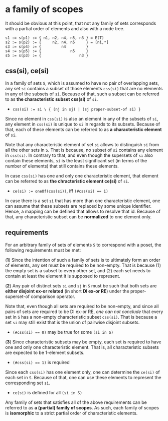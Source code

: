 
<!-- ======================================================================= -->
# a family of scopes

It should be obvious at this point, that not any family of sets corresponds
with a partial order of elements and also with a node tree.

```
s1 := s(p1) := { n1, n2, n4, n5, n3 } = E(T)
s2 := s(p2) := {     n2, n4, n5     } = [ni,*]
s3 := s(p4) := {         n4         }
s4 := s(p5) := {             n5     }
s5 := s(p3) := {                 n3 }
```

<!-- ======================================================================= -->
## css(si), ce(si)

In a family of sets `S`, which is assumed to have no pair of overlapping sets,
any set `si` contains a subset of those elements `css(si)` that are no elements
in any of the subsets of `si`. Because of that, such a subset can be referred
to as **the characteristic subset css(si)** of `si`.

* `css(si) := si \ { (nj in sj) | (sj proper-subset-of si) }`

Since no element in `css(si)` is also an element in any of the subsets of `si`,
any element in `css(si)` is unique to `si` in regards to its subsets. Because
of that, each of these elements can be referred to as
**a characteristic element** of `si`.

Note that any characteristic element of set `si` allows to distinguish `si`
from all the other sets in `S`. That is because, no subset of `si` contains
any element in `css(si)`. In contrary to that, and even though the supersets
of `si` also contain these elements, `si` is the least significant set (in
terms of the number of elements) that still contains these elements.

In case `css(si)` has one and only one characteristic element, that element
can be referred to as **the chracteristic element ce(si)** of `si`.

* `ce(si) := oneOf(css(si))`, iff `(#css(si) == 1)`

In case there is a set `si` that has more than one characteristic element,
one can assume that these subsets are replaced by some unique identifier.
Hence, a mapping can be defined that allows to resolve that id. Because of
that, any characteristic subset can be **normalized** to one element only.

<!-- ======================================================================= -->
## requirements

For an arbitrary family of sets of elements `S` to correspond with a poset,
the following requirements must be met:

(**1**) Since the intention of such a family of sets is to ultimately form an
order of elements, any set must be required to be non-empty. That is because
(1) the empty set is a subset to every other set, and (2) each set needs to
contain at least the element it is supposed to represent.

(**2**) Any pair of distinct sets `si` and `sj` in `S` must be such that
both sets are **either disjoint ex-or related** (in short **DI ex-or RE**)
under the proper-superset-of comparison operator.

Note that, even though all sets are required to be non-empty, and since all
pairs of sets are required to be DI ex-or RE, *one can not conclude* that
every set in `S` has a non-empty characteristic subset `css(si)`. That is
because a set `si` may still exist that is the union of pairwise disjoint
subsets.

* `(#css(si) == 0)` may be true for some `(si in S)`

(**3**) Since characteristic subsets may be empty, each set is required to
have one and only one characteristic element. That is, all characteristic
subsets are expected to be 1-element subsets.

* `(#css(si) == 1)` is required

Since each `css(si)` has one element only, one can determine the `ce(si)` of
each set in `S`. Because of that, one can use these elements to represent the
corresponding set `si`.

* `ce(si)` is defined for all `(si in S)`

Any family of sets that satisfies all of the above requirements can be referred
to as **a (partial) family of scopes**. As such, each family of scopes is
**isomorphic** to a strict partial order of characteristic elements.
